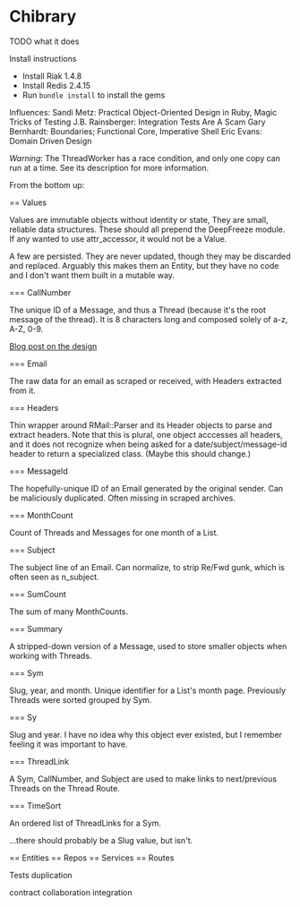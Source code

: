 Chibrary
========

TODO what it does

Install instructions
* Install Riak 1.4.8
* Install Redis 2.4.15
* Run `bundle install` to install the gems

Influences:
  Sandi Metz: Practical Object-Oriented Design in Ruby, Magic Tricks of Testing
  J.B. Rainsberger: Integration Tests Are A Scam
  Gary Bernhardt: Boundaries; Functional Core, Imperative Shell
  Eric Evans: Domain Driven Design

_Warning_: The ThreadWorker has a race condition, and only one copy can run at
a time. See its description for more information.


From the bottom up:

== Values

Values are immutable objects without identity or state, They are small,
reliable data structures. These should all prepend the DeepFreeze module.
If any wanted to use attr_accessor, it would not be a Value.

A few are persisted. They are never updated, though they may be discarded and
replaced. Arguably this makes them an Entity, but they have no code and I
don't want them built in a mutable way.

=== CallNumber

The unique ID of a Message, and thus a Thread (because it's the root message
of the thread). It is 8 characters long and composed solely of a-z, A-Z, 0-9.

[Blog post on the design](http://push.cx/2014/distributed-id-generation-and-bit-packing-chibrary)

=== Email

The raw data for an email as scraped or received, with Headers extracted from
it.

=== Headers

Thin wrapper around RMail::Parser and its Header objects to parse and extract
headers. Note that this is plural, one object acccesses all headers, and it
does not recognize when being asked for a date/subject/message-id header to
return a specialized class. (Maybe this should change.)

=== MessageId

The hopefully-unique ID of an Email generated by the original sender. Can be
maliciously duplicated. Often missing in scraped archives.

=== MonthCount

Count of Threads and Messages for one month of a List.

=== Subject

The subject line of an Email. Can normalize, to strip Re/Fwd gunk, which is
often seen as n_subject.

=== SumCount

The sum of many MonthCounts.

=== Summary

A stripped-down version of a Message, used to store smaller objects when
working with Threads.

=== Sym

Slug, year, and month. Unique identifier for a List's month page. Previously
Threads were sorted grouped by Sym.

=== Sy

Slug and year. I have no idea why this object ever existed, but I remember
feeling it was important to have.

=== ThreadLink

A Sym, CallNumber, and Subject are used to make links to next/previous
Threads on the Thread Route.

=== TimeSort

An ordered list of ThreadLinks for a Sym.

...there should probably be a Slug value, but isn't.

== Entities
== Repos
== Services
== Routes

Tests
  duplication

  contract
  collaboration
  integration
